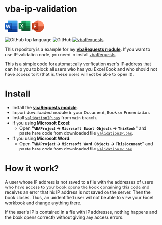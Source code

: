 # vba-ip-validation
<img src="https://raw.githubusercontent.com/tankalxat34/vba-ip-validation/readme_content/icon_word.svg" width="40px"/> <img src="https://raw.githubusercontent.com/tankalxat34/vba-ip-validation/readme_content/icon_excel.svg" width="40px"/> <img src="https://raw.githubusercontent.com/tankalxat34/vba-ip-validation/readme_content/icon_powerpoint.svg" width="40px"/>

![GitHub top language](https://img.shields.io/github/languages/top/tankalxat34/vba-ip-validation)
![GitHub](https://img.shields.io/github/license/tankalxat34/vba-ip-validation?logo=github&logoColor=white)
[![vbaRequests](https://img.shields.io/badge/core-vbaRequests-5C2D91?logoColor=white)](https://github.com/tankalxat34/vbaRequests)

This repository is a example for my **[vbaRequests module](https://github.com/tankalxat34/vbaRequests)**. If you want to use IP validation code, you need to install [vbaRequests](https://github.com/tankalxat34/vbaRequests).

This is a simple code for automatically verification user's IP-address that can help you to block all users who has you Excel Book and who should not have access to it (that is, these users will not be able to open it).

# Install
- Install the **[vbaRequests module](https://raw.githubusercontent.com/tankalxat34/vbaRequests/main/vbaRequests.bas)**.
- Import downloaded module in your Document, Book or Presentation.
- Install [`validationIP.bas`](https://raw.githubusercontent.com/tankalxat34/vba-ip-validation/main/validationIP.bas) from `main` branch.
- If you using **Microsoft Excel**:
  * Open **"`VBAProject` → `Microsoft Excel Objects` → `ThisBook`"** and paste here code from downloaded file [`validationIP.bas`](https://raw.githubusercontent.com/tankalxat34/vba-ip-validation/main/validationIP.bas).
- If you using **Microsoft Word**:
  * Open **"`VBAProject` → `Microsoft Word Objects` → `ThisDocument`"** and paste here code from downloaded file [`validationIP.bas`](https://raw.githubusercontent.com/tankalxat34/vba-ip-validation/main/validationIP.bas).

# How it work?
A user whose IP address is not saved to a file with the addresses of users who have access to your book opens the book containing this code and receives an error that his IP address is not saved on the server. Then the book closes. Thus, an unidentified user will not be able to view your Excel workbook and change anything there.

If the user's IP is contained in a file with IP addresses, nothing happens and the book opens correctly without giving any access errors.
